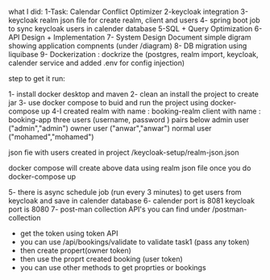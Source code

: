 what I did: 
1-Task: Calendar Conflict Optimizer
2-keycloak integration
3-keycloak realm json file for create realm, client and users
4- spring boot job to sync keycloak users in calender database
5-SQL + Query Optimization
6-API Design + Implementation
7- System Design Document simple digram showing application compnents (under /diagram)
8- DB migration using liquibase
9- Dockerization : dockrize the (postgres, realm import, keycloak, calender service and added .env for config injection)

step to get it run:

1- install docker desktop and maven
2- clean an install the project to create jar
3- use docker compose to buid and run the project using docker-compose up
4-I created
 realm with name : booking-realm
client with name : booking-app 
three users
(username, password )  pairs below
admin user ("admin","admin")
owner user ("anwar","anwar")
normal user ("mohamed","mohamed")

json fie with users created in project /keycloak-setup/realm-json.json

docker compose will create above data using realm json file once you do docker-compose up

5- there is async schedule job (run every 3 minutes) to get users from keycloak and save in calender database
6- calender port is 8081  keycloak port is 8080
7- post-man collection API's you can find under /postman-collection
 - get the token using token API
 - you can use /api/bookings/validate to validate task1 (pass any token)
- then create propert(owner token)
- then use the proprt created booking (user token)
- you can use other methods to get proprties or bookings
